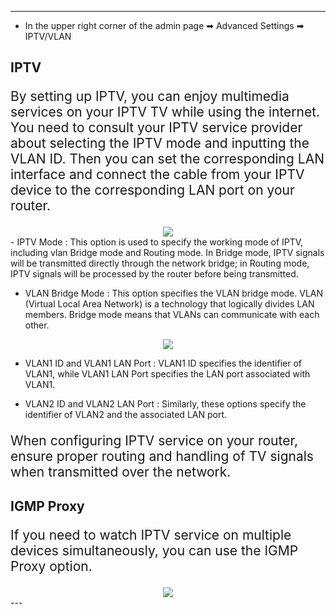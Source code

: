 <style>
    .text {
        font-size: 21px; 
    }
</style>
---
- In the upper right corner of the admin page ➡ Advanced Settings  ➡ IPTV/VLAN
## __IPTV__
<p class="text">
By setting up IPTV, you can enjoy multimedia services on your IPTV TV while using the internet. You need to consult your IPTV service provider about selecting the IPTV mode and inputting the VLAN ID. Then you can set the corresponding LAN interface and connect the cable from your IPTV device to the corresponding LAN port on your router.
</p>
<div style="text-align: center;">
    <img class="boxshadow" src="/images/iptv01.png">
</div>
- IPTV Mode : This option is used to specify the working mode of IPTV, including vlan Bridge mode and Routing mode. In Bridge mode, IPTV signals will be transmitted directly through the network bridge; in Routing mode, IPTV signals will be processed by the router before being transmitted.

- VLAN Bridge Mode : This option specifies the VLAN bridge mode. VLAN (Virtual Local Area Network) is a technology that logically divides LAN members. Bridge mode means that VLANs can communicate with each other.

<div style="text-align: center;">
    <img class="boxshadow" src="/images/iptv03.png">
</div>

- VLAN1 ID and VLAN1 LAN Port : VLAN1 ID specifies the identifier of VLAN1, while VLAN1 LAN Port specifies the LAN port associated with VLAN1.

- VLAN2 ID and VLAN2 LAN Port : Similarly, these options specify the identifier of VLAN2 and the associated LAN port.
<p class="text">
When configuring IPTV service on your router, ensure proper routing and handling of TV signals when transmitted over the network.
</p>

## __IGMP Proxy__
<p class="text">
If you need to watch IPTV service on multiple devices simultaneously, you can use the IGMP Proxy option.
</p>
<div style="text-align: center;">
    <img class="boxshadow" src="/images/iptv02.png">
</div>
---